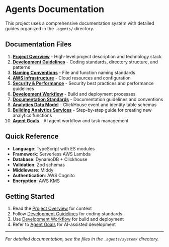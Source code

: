 # Agents Documentation

This project uses a comprehensive documentation system with detailed guides organized in the `.agents/` directory.

## Documentation Files

1. **[Project Overview](./.agents/system/project-overview.md)** - High-level project description and technology stack
2. **[Development Guidelines](./.agents/system/development-guidelines.md)** - Coding standards, directory structure, and patterns
3. **[Naming Conventions](./.agents/system/naming-conventions.md)** - File and function naming standards
4. **[AWS Infrastructure](./.agents/system/aws-infrastructure.md)** - Cloud resources and configuration
5. **[Security & Performance](./.agents/system/security-performance.md)** - Security best practices and performance guidelines
6. **[Development Workflow](./.agents/system/development-workflow.md)** - Build and deployment processes
7. **[Documentation Standards](./.agents/system/documentation-standards.md)** - Documentation guidelines and conventions
8. **[Analytics Data Model](./.agents/system/analytics-data-model.md)** - ClickHouse event and identity table schemas
9. **[Building Analytics Services](./.agents/system/building_a_analytics_service.md)** - Step-by-step guide for creating new analytics functions
10. **[Agent Goals](./.agents/system/agent-goals.md)** - AI agent workflow and task management

## Quick Reference

- **Language**: TypeScript with ES modules
- **Framework**: Serverless AWS Lambda
- **Database**: DynamoDB + Clickhouse
- **Validation**: Zod schemas
- **Middleware**: Middy
- **Authentication**: AWS Cognito
- **Encryption**: AWS KMS

## Getting Started

1. Read the [Project Overview](./.agents/system/project-overview.md) for context
2. Follow [Development Guidelines](./.agents/system/development-guidelines.md) for coding standards
3. Use [Development Workflow](./.agents/system/development-workflow.md) for build and deployment
4. Refer to [Agent Goals](./.agents/system/agent-goals.md) for AI-assisted development

---

*For detailed documentation, see the files in the `.agents/system/` directory.*
